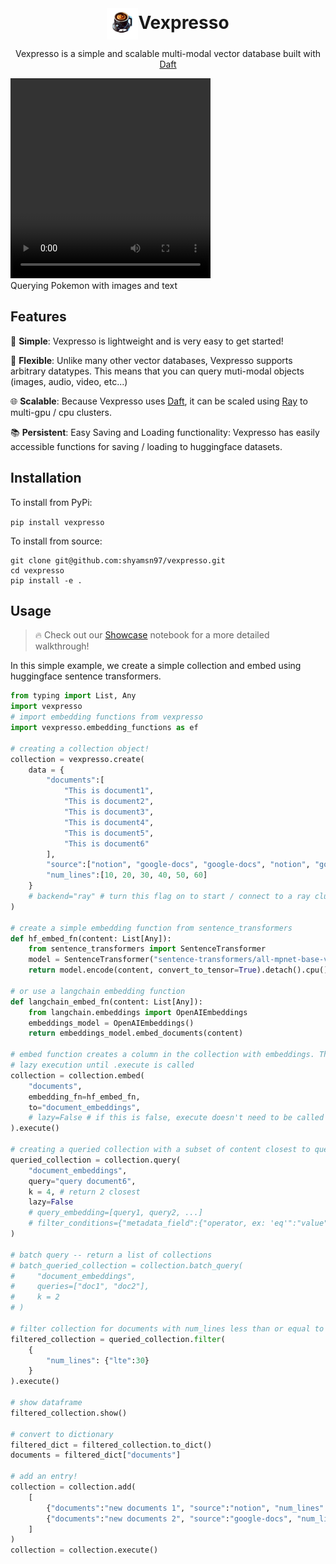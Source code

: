<div class="header" align="center"><h1 style="display: inline;"><img src="docs/_static/cup.png" alt="drawing" width="50" height="50" align="center">Vexpresso</h1><p>Vexpresso is a simple and scalable multi-modal vector database built with <a href="https://www.getdaft.io/">Daft</a></p></div>

<video width="320" height="320" controls>
  <source src="docs/_static/PokemonGradio.mp4" type="video/mp4">
</video>
<figcaption>Querying Pokemon with images and text</figcaption>

## Features
🍵  **Simple**: Vexpresso is lightweight and is very easy to get started!

🔌  **Flexible**: Unlike many other vector databases, Vexpresso supports arbitrary datatypes. This means that you can query muti-modal objects (images, audio, video, etc...)

🌐 **Scalable**: Because Vexpresso uses [Daft](https://www.getdaft.io/), it can be scaled using [Ray](https://www.ray.io/) to multi-gpu / cpu clusters.

📚 **Persistent**: Easy Saving and Loading functionality: Vexpresso has easily accessible functions for saving / loading to huggingface datasets.

## Installation
To install from PyPi:

```pip install vexpresso```

To install from source:

```
git clone git@github.com:shyamsn97/vexpresso.git
cd vexpresso
pip install -e .
```

## Usage

> 🔥 Check out our [Showcase](./examples/Showcase.ipynb) notebook for a more detailed walkthrough!

In this simple example, we create a simple collection and embed using huggingface sentence transformers.

```python
from typing import List, Any
import vexpresso
# import embedding functions from vexpresso
import vexpresso.embedding_functions as ef

# creating a collection object!
collection = vexpresso.create(
    data = {
        "documents":[
            "This is document1",
            "This is document2",
            "This is document3",
            "This is document4",
            "This is document5",
            "This is document6"
        ],
        "source":["notion", "google-docs", "google-docs", "notion", "google-docs", "google-docs"],
        "num_lines":[10, 20, 30, 40, 50, 60]
    }
    # backend="ray" # turn this flag on to start / connect to a ray cluster!
)

# create a simple embedding function from sentence_transformers
def hf_embed_fn(content: List[Any]):
    from sentence_transformers import SentenceTransformer
    model = SentenceTransformer("sentence-transformers/all-mpnet-base-v2")
    return model.encode(content, convert_to_tensor=True).detach().cpu().numpy()

# or use a langchain embedding function
def langchain_embed_fn(content: List[Any]):
    from langchain.embeddings import OpenAIEmbeddings
    embeddings_model = OpenAIEmbeddings()
    return embeddings_model.embed_documents(content)

# embed function creates a column in the collection with embeddings. There can be more than one embedding column!
# lazy execution until .execute is called
collection = collection.embed(
    "documents",
    embedding_fn=hf_embed_fn,
    to="document_embeddings",
    # lazy=False # if this is false, execute doesn't need to be called
).execute()

# creating a queried collection with a subset of content closest to query
queried_collection = collection.query(
    "document_embeddings",
    query="query document6",
    k = 4, # return 2 closest
    lazy=False
    # query_embedding=[query1, query2, ...]
    # filter_conditions={"metadata_field":{"operator, ex: 'eq'":"value"}} # optional metadata filter
)

# batch query -- return a list of collections
# batch_queried_collection = collection.batch_query(
#     "document_embeddings",
#     queries=["doc1", "doc2"],
#     k = 2
# )

# filter collection for documents with num_lines less than or equal to 30
filtered_collection = queried_collection.filter(
    {
        "num_lines": {"lte":30}
    }
).execute()

# show dataframe
filtered_collection.show()

# convert to dictionary
filtered_dict = filtered_collection.to_dict()
documents = filtered_dict["documents"]

# add an entry!
collection = collection.add(
    [
        {"documents":"new documents 1", "source":"notion", "num_lines":2},
        {"documents":"new documents 2", "source":"google-docs", "num_lines":40}
    ]
)
collection = collection.execute()
```
